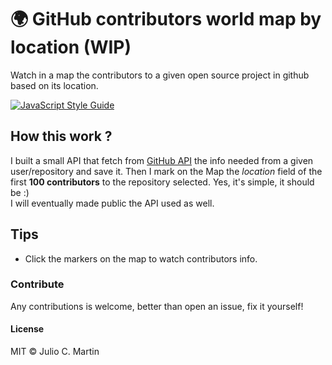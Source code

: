 # :earth_africa: GitHub contributors world map by location (WIP)
Watch in a map the contributors to a given open source project in github based on its location.

[![JavaScript Style Guide](https://img.shields.io/badge/code_style-standard-brightgreen.svg)](https://standardjs.com)   

## How this work ?
I built a small API that fetch from [GitHub API](https://developer.github.com/v3/) the info needed from a given user/repository and save it. Then I mark on the Map the *location* field of the first **100 contributors** to the repository selected. Yes, it's simple, it should be :)  
I will eventually made public the API used as well.

## Tips
- Click the markers on the map to watch contributors info.

### Contribute
Any contributions is welcome, better than open an issue, fix it yourself!

#### License
MIT © Julio C. Martin
